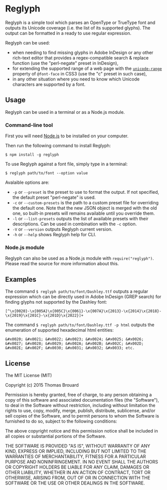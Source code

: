 # Reglyph

Reglyph is a simple tool which parses an OpenType or TrueType font and outputs its Unicode coverage (i.e. the list of its supported glyphs). The output can be formatted in a ready to use regular expression.

Reglyph can be used:

* when needing to find missing glyphs in Adobe InDesign or any other rich-text editor that provides a regex-compatible search & replace function (use the "perl-negate" preset in InDesign),
* for extending the supported range of a web page with the [`unicode-range`](http://developer.mozilla.org/en-US/docs/Web/CSS/@font-face/unicode-range) property of `@font-face` in CSS3 (use the "c" preset in such case),
* in any other situation where you need to know which Unicode characters are supported by a font.

## Usage

Reglyph can be used in a terminal or as a Node.js module.

### Command-line tool

First you will need [Node.js](https://nodejs.org) to be installed on your computer.

Then run the following command to install Reglyph:

```
$ npm install -g reglyph
```

To use Reglyph against a font file, simply type in a terminal:

```
$ reglyph path/to/font --option value
```

Avalaible options are:

* `-p` or `--preset` is the preset to use to format the output. If not specified, the default preset "perl-negate" is used.
* `-c` or `--custom-presets` is the path to a custom preset file for overriding the default one. Note that the new JSON object is merged with the old one, so built-in presets will remains available until you override them.
* `-l` or `--list-presets` outputs the list of available presets with their descriptions. Can be used in combination with the `-c` option.
* `-V` or `--version` outputs Reglyph current version.
* `-h` or `--help` shows Reglyph help for CLI.

### Node.js module

Reglyph can also be used as a Node.js module with `require("reglyph")`. Please read the source for more information about this.

## Examples

The command `$ reglyph path/to/font/Dashley.ttf` outputs a regular expression which can be directly used in Adobe InDesign (GREP search) for finding glyphs not supported by the Dashley font:

```
[^\x{0020}-\x{005A}\x{005C}\x{0061}-\x{007A}\x{2013}-\x{2014}\x{2018}-\x{2019}\x{201C}-\x{201D}\x{2022}]+
```

The command `$ reglyph path/to/font/Dashley.ttf -p html` outputs the enumeration of supported hexadecimal html entities:

```
&#x0020; &#x0021; &#x0022; &#x0023; &#x0024; &#x0025; &#x0026; &#x0027; &#x0028; &#x0029; &#x002A; &#x002B; &#x002C; &#x002D; &#x002E; &#x002F; &#x0030; &#x0031; &#x0032; &#x0033; etc.
```

## License

The MIT License (MIT)

Copyright (c) 2015 Thomas Brouard

Permission is hereby granted, free of charge, to any person obtaining a copy
of this software and associated documentation files (the "Software"), to deal
in the Software without restriction, including without limitation the rights
to use, copy, modify, merge, publish, distribute, sublicense, and/or sell
copies of the Software, and to permit persons to whom the Software is
furnished to do so, subject to the following conditions:

The above copyright notice and this permission notice shall be included in
all copies or substantial portions of the Software.

THE SOFTWARE IS PROVIDED "AS IS", WITHOUT WARRANTY OF ANY KIND, EXPRESS OR
IMPLIED, INCLUDING BUT NOT LIMITED TO THE WARRANTIES OF MERCHANTABILITY,
FITNESS FOR A PARTICULAR PURPOSE AND NONINFRINGEMENT. IN NO EVENT SHALL THE
AUTHORS OR COPYRIGHT HOLDERS BE LIABLE FOR ANY CLAIM, DAMAGES OR OTHER
LIABILITY, WHETHER IN AN ACTION OF CONTRACT, TORT OR OTHERWISE, ARISING FROM,
OUT OF OR IN CONNECTION WITH THE SOFTWARE OR THE USE OR OTHER DEALINGS IN
THE SOFTWARE.
